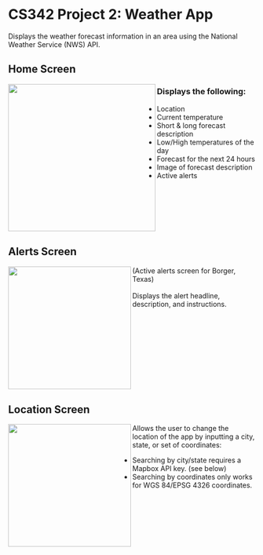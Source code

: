# CS342 Project 2: Weather App
Displays the weather forecast information in an area using the National Weather Service (NWS) API.

## Home Screen
<img align="left" src= "https://github.com/user-attachments/assets/b03f7c1d-934f-4b1a-8bf9-681b4b359686" height="300"/>

### Displays the following:
  - Location
  - Current temperature
  - Short & long forecast description
  - Low/High temperatures of the day
  - Forecast for the next 24 hours
  - Image of forecast description
  - Active alerts

<br clear="left"/>

## Alerts Screen
<img align="left" src= "https://github.com/user-attachments/assets/e1cb58ea-7a7c-4c8f-9510-b82a68704087" height="250"/>
(Active alerts screen for Borger, Texas)
<br/>
<br/>
Displays the alert headline, description, and instructions.

<br clear ="left"/>

## Location Screen
<img align="left" src= "https://github.com/user-attachments/assets/f6d74f87-fd6f-4443-9455-ac9a75a54f5e" height="250"/>
Allows the user to change the location of the app by inputting a city, state, or set of coordinates: 

  - Searching by city/state requires a Mapbox API key. (see below) <br/>
  - Searching by coordinates only works for WGS 84/EPSG 4326 coordinates.


